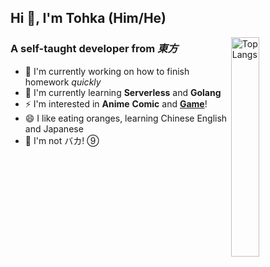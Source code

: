 ## Hi 👋, I'm Tohka (Him/He)

<img width="30%" align="right" alt="Top Langs" src="https://github-readme-stats.vercel.app/api/top-langs/?username=GLASS20&layout=compact&hide_border=true"/>

### A self-taught developer from *東方*

- 🔭 I'm currently working on how to finish homework *quickly*
- 🌱 I'm currently learning **Serverless** and **Golang**
- ⚡ I'm interested in **Anime** **Comic** and [**Game**](https://steamcommunity.com/id/C1all0/)!
- 😄 I like eating oranges, learning Chinese English and Japanese
- 🤔 I'm not バカ! ⑨
